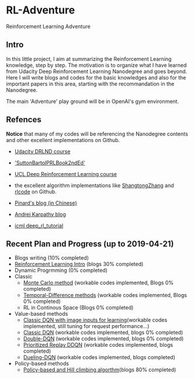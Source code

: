 # RL-Adventure
Reinforcement Learning Adventure

## Intro

In this little project, I aim at summarizing the Reinforcement Learning knowledge, step by step. The motivation is to organize what I have learned from Udacity Deep Reinforcement Learning Nanodegree and goes beyond. Here I will write blogs and codes for the basic knowledges and also for the important papers in this area, starting with the recommandation in the Nanodegree.

The main 'Adventure' play ground will be in OpenAI's gym environment.

## Refences
**Notice** that many of my codes will be referencing the Nanodegree contents and other excellent implementations on Github.

- [Udacity DRLND course](https://www.udacity.com/course/deep-reinforcement-learning-nanodegree--nd893)

- ['SuttonBartoIPRLBook2ndEd'](https://web.stanford.edu/class/psych209/Readings/SuttonBartoIPRLBook2ndEd.pdf)

- [UCL Deep Reinforcement Learning course](http://rail.eecs.berkeley.edu/deeprlcourse/)

- the excellent algorithm implementations like [ShangtongZhang](https://github.com/ShangtongZhang/DeepRL) and [rlcode](https://github.com/rlcode/reinforcement-learning) on Github.

- [Pinard's blog (in Chinese)](https://www.cnblogs.com/pinard/category/1254674.html)

- [Andrej Karpathy blog](karpathy.github.io/2016/05/31/rl/)

- [icml deep_rl_tutorial](https://icml.cc/2016/tutorials/deep_rl_tutorial.pdf)



## Recent Plan and Progress (up to 2019-04-21)

- Blogs writing (10% completed)
- [Reinforcement Learning Intro](https://github.com/quboanthony/RL-Adventure/blob/master/RL_learning/RL_Learning_blog_1.md) (blogs 30% completed)
- Dynamic Progrmming (0% completed)
- Classic
  - [Monte Carlo method](https://github.com/quboanthony/RL-Adventure/tree/master/monte-carlo) (workable codes implemented, Blogs 0% completed)
  - [Temporal-Difference methods](https://github.com/quboanthony/RL-Adventure/tree/master/temporal-difference) (workable codes implemented, Blogs 0% completed)
  - RL in Continous Space (Blogs 0% completed)
- Value-based methods
  - [Classic DQN with image inputs for learning](https://github.com/quboanthony/RL-Adventure/tree/master/p1_navigation_learning_from_pixels)(workable codes implemented, still tuning for request performance...)
  - [Classic DQN](https://github.com/quboanthony/RL-Adventure/tree/master/p1_navigation) (workable codes implemented, blogs 0% completed)
  - [Double-DQN](https://github.com/quboanthony/RL-Adventure/tree/master/dqn-double_dqn
) (workable codes implemented, blogs 0% completed)
  - [Prioritized Replay DDQN](https://github.com/quboanthony/RL-Adventure/tree/master/dqn-Prioritized%20Experience%20Replay%20ddqn) (workable codes implemented, blogs completed)
  - [Dueling-DQN](https://github.com/quboanthony/RL-Adventure/tree/master/dqn-duelingdqn) (workable codes implemented, blogs completed)
- Policy-based methods
  - [Policy-based and Hill climbing algorthm](https://github.com/quboanthony/RL-Adventure/blob/master/RL_learning/RL_Learning_blog_11.mds)(blogs 80% completed)
